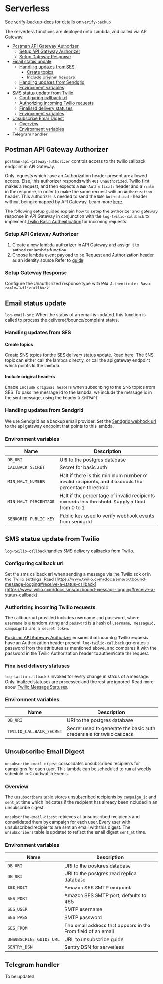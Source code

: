 # Serverless
See [verify-backup-docs](verify-backup/README.md) for details on `verify-backup`

The serverless functions are deployed onto Lambda, and called via API Gateway. 

* [Postman API Gateway Authorizer](#postman-api-gateway-authorizer)
    + [Setup API Gateway Authorizer](#setup-api-gateway-authorizer)
    + [Setup Gateway Response](#setup-gateway-response)
* [Email status update](#email-status-update)
    + [Handling updates from SES](#handling-updates-from-ses)
        - [Create topics](#create-topics)
        - [Include original headers](#include-original-headers)
    + [Handling updates from Sendgrid](#handling-updates-from-sendgrid)
    + [Environment variables](#environment-variables)
* [SMS status update from Twilio](#sms-status-update-from-twilio)
    + [Configuring callback url](#configuring-callback-url)
    + [Authorizing incoming Twilio requests](#authorizing-incoming-twilio-requests)
    + [Finalised delivery statuses](#finalised-delivery-statuses)
    + [Environment variables](#environment-variables-1)
* [Unsubscribe Email Digest](#unsubscribe-email-digest)
    + [Overview](#overview)
    + [Environment variables](#environment-variables-2)
* [Telegram handler](#telegram-handler)

## Postman API Gateway Authorizer
`postman-api-gateway-authorizer` controls access to the twilio callback endpoint in API Gateway. 

Only requests which have an Authorization header present are allowed access. Else, this authorizer responds with `401 Unauthorized`. Twilio first makes a request, and then expects a `WWW-Authenticate` header and a `realm` in the response, in order to make the same request with an `Authorization` header. This authorizer is needed to send the `WWW-Authenticate` header without being remapped by API Gateway. Learn more [here](https://docs.aws.amazon.com/apigateway/latest/developerguide/api-gateway-known-issues.html#api-gateway-known-issues-rest-apis).

The following setup guides explain how to setup the authorizer and gateway response in API Gateway in conjunction with the `log-twilio-callback` to implement [Twilio Basic Authentication](https://www.twilio.com/docs/usage/security#http-authentication) for incoming requests.

### Setup API Gateway Authorizer
1. Create a new lambda authorizer in API Gateway and assign it to authorizer lambda function
2. Choose lambda event payload to be Request and Authorization header as an identity source
Refer to [guide](https://docs.aws.amazon.com/apigateway/latest/developerguide/apigateway-use-lambda-authorizer.html#api-gateway-lambda-authorizer-request-lambda-function-create)

### Setup Gateway Response
Configure the Unauthorized response type with `WWW-Authenticate: Basic realm=TwilioCallback`


## Email status update
`log-email-sns`: When the status of an email is updated, this function is called to process the delivered/bounce/complaint status. 

### Handling updates from SES 

#### Create topics 
Create SNS topics for the SES delivery status update. Read [here](https://docs.aws.amazon.com/ses/latest/DeveloperGuide/configure-sns-notifications.html).
The SNS topic can either call the lambda directly, or call the api gateway endpoint which points to the lambda. 

#### Include original headers
Enable `Include original headers` when subscribing to the SNS topics from SES. To pass the message id to the lambda, we include the message id in the sent message, using the header `X-SMTPAPI`. 

### Handling updates from Sendgrid
We use Sendgrid as a backup email provider. Set the [Sendgrid webhook url](https://sendgrid.com/docs/for-developers/tracking-events/getting-started-event-webhook-security-features) to the api gateway endpoint that points to this lambda.


### Environment variables
| Name                  | Description                                                                       |
| --------------------- | --------------------------------------------------------------------------------- |
| `DB_URI`              | URI to the postgres database                                                      |
| `CALLBACK_SECRET`     | Secret for basic auth                                                             |
| `MIN_HALT_NUMBER`     | Halt if there is this minimum number of invalid recipients, and it exceeds the percentage threshold |
| `MIN_HALT_PERCENTAGE` | Halt if the percentage of invalid recipients exceeds this threshold. Supply a float from 0 to 1  |
| `SENDGRID_PUBLIC_KEY` | Public key used to verify webhook events from sendgrid  |


## SMS status update from Twilio

`log-twilio-callback`handles SMS delivery callbacks from Twilio. 

### Configuring callback url 
Set the sms callback url when sending a message via the Twilio sdk or in the Twilio settings. Read [https://www.twilio.com/docs/sms/outbound-message-logging#receive-a-status-callback](https://www.twilio.com/docs/sms/outbound-message-logging#receive-a-status-callback)

### Authorizing incoming Twilio requests
The callback url provided includes username and password, where `username` is a random string and `password` is a hash of `username, messageId, campaignId and a secret token`. 

[Postman API Gateway Authorizer](postman-api-gateway-authorizer) ensures that incoming Twilio requests have an Authorization header present. `log-twilio-callback` generates a password from the attributes as mentioned above, and compares it with the password in the Twilio Authorization header to authenticate the request.

### Finalised delivery statuses
`log-twilio-callback`is invoked for every change in status of a message. Only finalized statuses are processed and the rest are ignored. Read more about [Twilio Message Statuses](https://support.twilio.com/hc/en-us/articles/223134347-What-are-the-Possible-SMS-and-MMS-Message-Statuses-and-What-do-They-Mean-).

### Environment variables

| Name                     | Description                                                                 |
| ------------------------ | ----------------------------------------------------------------------------|
| `DB_URI`                 | URI to the postgres database                                                |
| `TWILIO_CALLBACK_SECRET` | Secret used to generate the basic auth credentials for twilio callback      |

## Unsubscribe Email Digest
`unsubscribe-email-digest` consolidates unsubscribed recipients for campaigns for each user. This lambda can be scheduled to run at weekly schedule in Cloudwatch Events.

### Overview
The `unsubscribers` table stores unsubscribed recipients by `campaign_id` and `sent_at` time which indicates if the recipient has already been included in an unsubscribe digest. 

`unsubscribe-email-digest` retrieves all unsubscribed recipients and consolidated them by campaign for each user. Every user with unsubscribed recipients are sent an email with this digest. The `unsubscribers` table is updated to reflect the email digest `sent_at` time.

### Environment variables
| Name | Description |
| ------------------------ | ---------------------------------------------- |
| `DB_URI` | URI to the postgres database |
| `DB_URI` | URI to the postgres read replica database |
| `SES_HOST` | Amazon SES SMTP endpoint. |
| `SES_PORT` | Amazon SES SMTP port, defaults to 465 |
| `SES_USER` | SMTP username |
| `SES_PASS` | SMTP password |
| `SES_FROM` | The email address that appears in the From field of an email |
| `UNSUBSCRIBE_GUIDE_URL` | URL to unsubscribe guide |
| `SENTRY_DSN` | Sentry DSN for serverless |


## Telegram handler
To be updated
